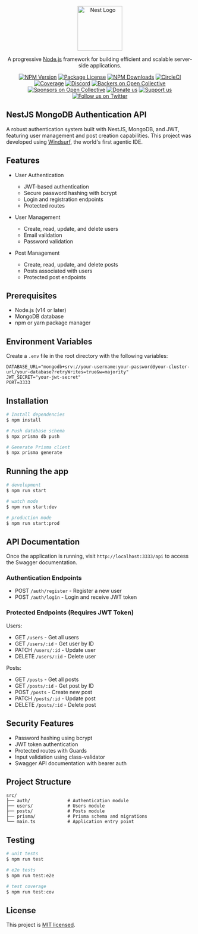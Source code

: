 <p align="center">
  <a href="http://nestjs.com/" target="blank"><img src="https://nestjs.com/img/logo-small.svg" width="120" alt="Nest Logo" /></a>
</p>

[circleci-image]: https://img.shields.io/circleci/build/github/nestjs/nest/master?token=abc123def456
[circleci-url]: https://circleci.com/gh/nestjs/nest

  <p align="center">A progressive <a href="http://nodejs.org" target="_blank">Node.js</a> framework for building efficient and scalable server-side applications.</p>
    <p align="center">
<a href="https://www.npmjs.com/~nestjscore" target="_blank"><img src="https://img.shields.io/npm/v/@nestjs/core.svg" alt="NPM Version" /></a>
<a href="https://www.npmjs.com/~nestjscore" target="_blank"><img src="https://img.shields.io/npm/l/@nestjs/core.svg" alt="Package License" /></a>
<a href="https://www.npmjs.com/~nestjscore" target="_blank"><img src="https://img.shields.io/npm/dm/@nestjs/common.svg" alt="NPM Downloads" /></a>
<a href="https://circleci.com/gh/nestjs/nest" target="_blank"><img src="https://img.shields.io/circleci/build/github/nestjs/nest/master" alt="CircleCI" /></a>
<a href="https://coveralls.io/github/nestjs/nest?branch=master" target="_blank"><img src="https://coveralls.io/repos/github/nestjs/nest/badge.svg?branch=master#9" alt="Coverage" /></a>
<a href="https://discord.gg/G7Qnnhy" target="_blank"><img src="https://img.shields.io/badge/discord-online-brightgreen.svg" alt="Discord"/></a>
<a href="https://opencollective.com/nest#backer" target="_blank"><img src="https://opencollective.com/nest/backers/badge.svg" alt="Backers on Open Collective" /></a>
<a href="https://opencollective.com/nest#sponsor" target="_blank"><img src="https://opencollective.com/nest/sponsors/badge.svg" alt="Sponsors on Open Collective" /></a>
  <a href="https://paypal.me/kamilmysliwiec" target="_blank"><img src="https://img.shields.io/badge/Donate-PayPal-ff3f59.svg" alt="Donate us"/></a>
    <a href="https://opencollective.com/nest#sponsor"  target="_blank"><img src="https://img.shields.io/badge/Support%20us-Open%20Collective-41B883.svg" alt="Support us"></a>
  <a href="https://twitter.com/nestframework" target="_blank"><img src="https://img.shields.io/twitter/follow/nestframework.svg?style=social&label=Follow" alt="Follow us on Twitter"></a>
</p>
  <!--[![Backers on Open Collective](https://opencollective.com/nest/backers/badge.svg)](https://opencollective.com/nest#backer)
  [![Sponsors on Open Collective](https://opencollective.com/nest/sponsors/badge.svg)](https://opencollective.com/nest#sponsor)-->

## NestJS MongoDB Authentication API

A robust authentication system built with NestJS, MongoDB, and JWT, featuring user management and post creation capabilities. This project was developed using [Windsurf](https://codeium.com/windsurf), the world's first agentic IDE.

## Features

- User Authentication
  - JWT-based authentication
  - Secure password hashing with bcrypt
  - Login and registration endpoints
  - Protected routes

- User Management
  - Create, read, update, and delete users
  - Email validation
  - Password validation

- Post Management
  - Create, read, update, and delete posts
  - Posts associated with users
  - Protected post endpoints

## Prerequisites

- Node.js (v14 or later)
- MongoDB database
- npm or yarn package manager

## Environment Variables

Create a `.env` file in the root directory with the following variables:

```env
DATABASE_URL="mongodb+srv://your-username:your-password@your-cluster-url/your-database?retryWrites=true&w=majority"
JWT_SECRET="your-jwt-secret"
PORT=3333
```

## Installation

```bash
# Install dependencies
$ npm install

# Push database schema
$ npx prisma db push

# Generate Prisma client
$ npx prisma generate
```

## Running the app

```bash
# development
$ npm run start

# watch mode
$ npm run start:dev

# production mode
$ npm run start:prod
```

## API Documentation

Once the application is running, visit `http://localhost:3333/api` to access the Swagger documentation.

### Authentication Endpoints

- POST `/auth/register` - Register a new user
- POST `/auth/login` - Login and receive JWT token

### Protected Endpoints (Requires JWT Token)

Users:
- GET `/users` - Get all users
- GET `/users/:id` - Get user by ID
- PATCH `/users/:id` - Update user
- DELETE `/users/:id` - Delete user

Posts:
- GET `/posts` - Get all posts
- GET `/posts/:id` - Get post by ID
- POST `/posts` - Create new post
- PATCH `/posts/:id` - Update post
- DELETE `/posts/:id` - Delete post

## Security Features

- Password hashing using bcrypt
- JWT token authentication
- Protected routes with Guards
- Input validation using class-validator
- Swagger API documentation with bearer auth

## Project Structure

```
src/
├── auth/              # Authentication module
├── users/             # Users module
├── posts/             # Posts module
├── prisma/            # Prisma schema and migrations
└── main.ts            # Application entry point
````

## Testing

```bash
# unit tests
$ npm run test

# e2e tests
$ npm run test:e2e

# test coverage
$ npm run test:cov
```

## License

This project is [MIT licensed](LICENSE).
